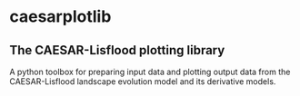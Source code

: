 # caesarplotlib
## The CAESAR-Lisflood plotting library

A python toolbox for preparing input data and plotting output data from the CAESAR-Lisflood landscape evolution model and its derivative models.
